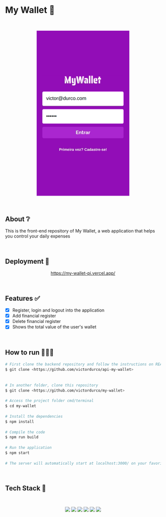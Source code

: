 # My Wallet 💸

</br>

<p align="center">
  <img src="./src/img/presentation.gif" width="300" alt="my wallet" />
</p>

</br>

## About ❔

This is the front-end repository of My Wallet, a web application that helps you control your daily expenses

<!-- ## Preview

um gif da aplicação bem maneiro -->

</br>

## Deployment 🚀

<p align="center"><a  href="https://my-wallet-pi.vercel.app/">https://my-wallet-pi.vercel.app/</a></p>

</br>

## Features ✅

-   [x] Register, login and logout into the application
-   [x] Add financial register
-   [x] Delete financial register
-   [x] Shows the total value of the user's wallet

</br>

## How to run 🏃‍♀️💨

```bash
# First clone the backend repository and follow the instructions on README file to start the server application
$ git clone <https://github.com/victordurco/api-my-wallet>


# In another folder, clone this repository
$ git clone <https://github.com/victordurco/my-wallet>

# Access the project folder cmd/terminal
$ cd my-wallet

# Install the dependencies
$ npm install

# Compile the code
$ npm run build

# Run the application
$ npm start

# The server will automatically start at localhost:3000/ on your favorite browser
```

</br>

## Tech Stack 💾

<br/>

<p align="center">
<img src="https://img.shields.io/badge/HTML5-E34F26?style=for-the-badge&logo=html5&logoColor=white" />
<img src="https://img.shields.io/badge/CSS3-1572B6?style=for-the-badge&logo=css3&logoColor=white" />
<img src="https://img.shields.io/badge/JavaScript-F7DF1E?style=for-the-badge&logo=javascript&logoColor=black" />
<img src="https://img.shields.io/badge/React-20232A?style=for-the-badge&logo=react&logoColor=61DAFB" />
<img src="https://img.shields.io/badge/styled--components-DB7093?style=for-the-badge&logo=styled-components&logoColor=white" />
<img src="https://img.shields.io/badge/Vercel-000000?style=for-the-badge&logo=vercel&logoColor=white" />

</p>

</br>

<!--
### Contributors and Contact

### Acknowledgements -->
